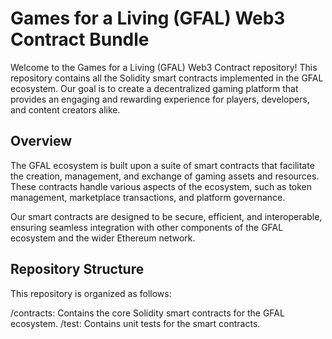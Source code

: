 # Games for a Living (GFAL) Web3 Contract Bundle

Welcome to the Games for a Living (GFAL) Web3 Contract repository! This repository contains all the Solidity smart contracts implemented in the GFAL ecosystem. Our goal is to create a decentralized gaming platform that provides an engaging and rewarding experience for players, developers, and content creators alike.

## Overview

The GFAL ecosystem is built upon a suite of smart contracts that facilitate the creation, management, and exchange of gaming assets and resources. These contracts handle various aspects of the ecosystem, such as token management, marketplace transactions, and platform governance.

Our smart contracts are designed to be secure, efficient, and interoperable, ensuring seamless integration with other components of the GFAL ecosystem and the wider Ethereum network.

## Repository Structure
This repository is organized as follows:

/contracts: Contains the core Solidity smart contracts for the GFAL ecosystem.
/test: Contains unit tests for the smart contracts.